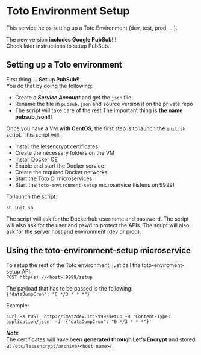# Toto Environment Setup

This service helps setting up a Toto Environment (dev, test, prod, ...).

The new version **includes Google PubSub**!!! <br/>
Check later instructions to setup PubSub..

## Setting up a Toto environment

First thing ... **Set up PubSub!!** <br/>
You do that by doing the following: 
 * Create a ***Service Account*** and get the `json` file
 * Rename the file in `pubsub.json` and source version it on the private repo
 * The script will take care of the rest
The important thing is **the name pubsub.json**!!!

Once you have a VM **with CentOS**, the first step is to launch the `init.sh` script.
This script will:
 * Install the letsencrypt certificates
 * Create the necessary folders on the VM
 * Install Docker CE
 * Enable and start the Docker service
 * Create the required Docker networks
 * Start the Toto CI microservices
 * Start the `toto-environment-setup` microservice (listens on 9999)

To launch the script:

    sh init.sh

The script will ask for the Dockerhub username and password.
The script will also ask for the user and pswd to protect the APIs.
The script will also ask for the server host and environment (dev or prod).

## Using the toto-environment-setup microservice

To setup the rest of the Toto environment, just call the toto-enviroment-setup API: <br/>
`POST http(s)://<host>:9999/setup`

The payload that has to be passed is the following: <br/>
`{"dataDumpCron": "0 */3 * * *"}`

Example:
```
curl -X POST  http://imatzdev.it:9999/setup -H 'Content-Type: application/json' -d '{"dataDumpCron": "0 */3 * * *"}'
```

***Note*** <br/>
The certificates will have been **generated through Let's Encrypt** and stored at `/etc/letsencrypt/archive/<host name>/`.
